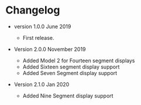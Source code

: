 # Changelog

* version 1.0.0 June 2019
	* First release.

* Version 2.0.0 November 2019
	* Added Model 2 for Fourteen segment displays
	* Added Sixteen segment display support
	* Added Seven Segment display support

* Version 2.1.0 Jan 2020
	* Added Nine Segment display support
